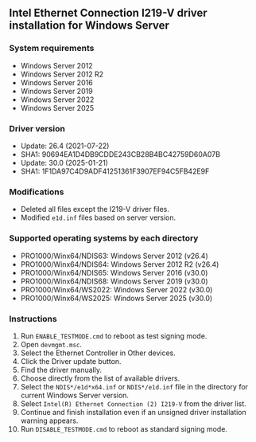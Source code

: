 ## Intel Ethernet Connection I219-V driver installation for Windows Server

### System requirements
* Windows Server 2012
* Windows Server 2012 R2
* Windows Server 2016
* Windows Server 2019
* Windows Server 2022
* Windows Server 2025

### Driver version
* Update: 26.4 (2021-07-22)
* SHA1: 90694EA1D4DB9CDDE243CB28B4BC42759D60A07B
* Update: 30.0 (2025-01-21)
* SHA1: 1F1DA97C4D9ADF41251361F3907EF94C5FB42E9F

### Modifications
* Deleted all files except the I219-V driver files.
* Modified `e1d.inf` files based on server version.

### Supported operating systems by each directory
* PRO1000/Winx64/NDIS63: Windows Server 2012 (v26.4)
* PRO1000/Winx64/NDIS64: Windows Server 2012 R2 (v26.4)
* PRO1000/Winx64/NDIS65: Windows Server 2016 (v30.0)
* PRO1000/Winx64/NDIS68: Windows Server 2019 (v30.0)
* PRO1000/Winx64/WS2022: Windows Server 2022 (v30.0)
* PRO1000/Winx64/WS2025: Windows Server 2025 (v30.0)

### Instructions
1. Run `ENABLE_TESTMODE.cmd` to reboot as test signing mode.
2. Open `devmgmt.msc`.
3. Select the Ethernet Controller in Other devices.
4. Click the Driver update button.
5. Find the driver manually.
6. Choose directly from the list of available drivers.
7. Select the `NDIS*/e1d*x64.inf` or `NDIS*/e1d.inf` file in the directory for current Windows Server version.
8. Select `Intel(R) Ethernet Connection (2) I219-V` from the driver list.
9. Continue and finish installation even if an unsigned driver installation warning appears.
10. Run `DISABLE_TESTMODE.cmd` to reboot as standard signing mode.